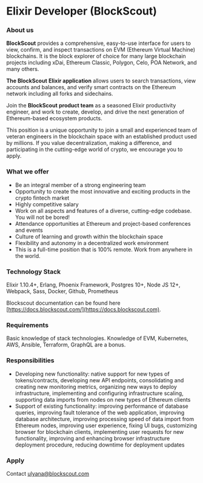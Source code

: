# Elixir Developer (BlockScout)

### About us

**BlockScout** provides a comprehensive, easy-to-use interface for users to view, confirm, and inspect transactions on EVM (Ethereum Virtual Machine) blockchains. It is the block explorer of choice for many large blockchain projects including xDai, Ethereum Classic, Polygon, Celo, POA Network, and many others.

**The BlockScout** **Elixir application** allows users to search transactions, view accounts and balances, and verify smart contracts on the Ethereum network including all forks and sidechains.

Join the **BlockScout** **product team** as a seasoned Elixir productivity engineer, and work to create, develop, and drive the next generation of Ethereum-based ecosystem products.

This position is a unique opportunity to join a small and experienced team of veteran engineers in the blockchain space with an established product used by millions. If you value decentralization, making a difference, and participating in the cutting-edge world of crypto, we encourage you to apply.

### What we offer&#x20;

* Be an integral member of a strong engineering team
* Opportunity to create the most innovative and exciting products in the crypto fintech market
* Highly competitive salary
* Work on all aspects and features of a diverse, cutting-edge codebase. You will not be bored!
* Attendance opportunities at Ethereum and project-based conferences and events
* Culture of learning and growth within the blockchain space
* Flexibility and autonomy in a decentralized work environment
* This is a full-time position that is 100% remote. Work from anywhere in the world.

### Technology Stack

Elixir 1.10.4+, Erlang, Phoenix Framework, Postgres 10+, Node JS 12+, Webpack, Sass, Docker, Github, Prometheus

Blockscout documentation can be found here [https://docs.blockscout.com/](https://docs.blockscout.com).

### Requirements

Basic knowledge of stack technologies. Knowledge of EVM, Kubernetes, AWS, Ansible, Terraform, GraphQL are a bonus.

### Responsibilities

* Developing new functionality: native support for new types of tokens/contracts, developing new API endpoints, consolidating and creating new monitoring metrics, organizing new ways to deploy infrastructure, implementing and configuring infrastructure scaling, supporting data imports from nodes on new types of Ethereum clients
* Support of existing functionality: improving performance of database queries, improving fault tolerance of the web application, improving database architecture, improving processing speed of data import from Ethereum nodes, improving user experience, fixing UI bugs, customizing browser for blockchain clients, implementing user requests for new functionality, improving and enhancing browser infrastructure deployment procedure, reducing downtime for deployment updates

### Apply&#x20;

Contact ulyana@blockscout.com



